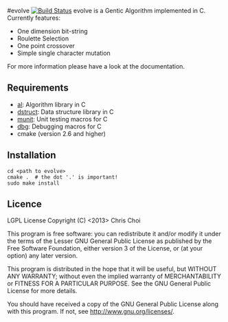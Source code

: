 #evolve [![Build Status](https://travis-ci.org/chutsu/evolve.png)](https://travis-ci.org/chutsu/evolve)
evolve is a Gentic Algorithm implemented in C. Currently features:

- One dimension bit-string
- Roulette Selection
- One point crossover
- Simple single character mutation

For more information please have a look at the documentation.

## Requirements

- [al](http://github.com/chutsu/al): Algorithm library in C
- [dstruct](http://github.com/chutsu/dstruct): Data structure library in C
- [munit](http://github.com/chutsu/munit): Unit testing macros for C
- [dbg](http://github.com/chutsu/dbg): Debugging macros for C
- cmake (version 2.6 and higher)

## Installation

    cd <path to evolve>
    cmake .  # the dot '.' is important!
    sudo make install

## Licence
LGPL License
Copyright (C) <2013> Chris Choi

This program is free software: you can redistribute it and/or modify it under
the terms of the Lesser GNU General Public License as published by the Free
Software Foundation, either version 3 of the License, or (at your option) any
later version.

This program is distributed in the hope that it will be useful, but WITHOUT ANY
WARRANTY; without even the implied warranty of MERCHANTABILITY or FITNESS FOR A
PARTICULAR PURPOSE.  See the GNU General Public License for more details.

You should have received a copy of the GNU General Public License along with
this program.  If not, see <http://www.gnu.org/licenses/>.
